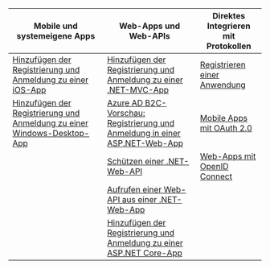 | Mobile und systemeigene Apps | Web-Apps und Web-APIs | Direktes Integrieren mit Protokollen |
| ----------------------- | ------------------------------- | --------------------- |
| [Hinzufügen der Registrierung und Anmeldung zu einer iOS-App](active-directory-b2c-devquickstarts-ios.md) | [Hinzufügen der Registrierung und Anmeldung zu einer .NET-MVC-App](active-directory-b2c-devquickstarts-web-dotnet.md) | [Registrieren einer Anwendung](active-directory-b2c-app-registration.md) |
| [Hinzufügen der Registrierung und Anmeldung zu einer Windows-Desktop-App](active-directory-b2c-devquickstarts-native-dotnet.md) | [Azure AD B2C-Vorschau: Registrierung und Anmeldung in einer ASP.NET-Web-App](active-directory-b2c-devquickstarts-web-dotnet-susi.md) | [Mobile Apps mit OAuth 2.0](active-directory-b2c-reference-oauth-code.md) |
| | [Schützen einer .NET-Web-API](active-directory-b2c-devquickstarts-api-dotnet.md) | [Web-Apps mit OpenID Connect](active-directory-b2c-reference-oidc.md) |
| | [Aufrufen einer Web-API aus einer .NET-Web-App](active-directory-b2c-devquickstarts-web-api-dotnet.md) | |
| | [Hinzufügen der Registrierung und Anmeldung zu einer ASP.NET Core-App](https://github.com/azure-samples/active-directory-dotnet-webapp-openidconnect-aspnetcore-b2c) | |

<!---HONumber=AcomDC_0727_2016-->